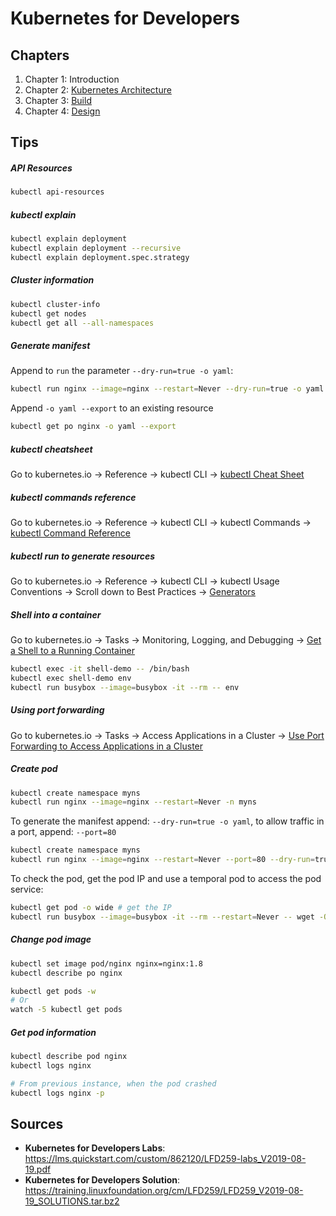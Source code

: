 # Kubernetes for Developers

## Chapters

1. Chapter 1: Introduction
2. Chapter 2: [Kubernetes Architecture](./Las/Ch02)
3. Chapter 3: [Build](./Las/Ch03)
4. Chapter 4: [Design](./Las/Ch04)

## Tips

##### API Resources

```bash
kubectl api-resources
```

##### kubectl explain

```bash
kubectl explain deployment
kubectl explain deployment --recursive
kubectl explain deployment.spec.strategy
```

##### Cluster information

```bash
kubectl cluster-info
kubectl get nodes
kubectl get all --all-namespaces
```

##### Generate manifest

Append to `run` the parameter `--dry-run=true -o yaml`:

```bash
kubectl run nginx --image=nginx --restart=Never --dry-run=true -o yaml
```

Append `-o yaml --export` to an existing resource

```bash
kubectl get po nginx -o yaml --export
```

##### kubectl cheatsheet

Go to kubernetes.io -> Reference -> kubectl CLI -> [kubectl Cheat Sheet](https://kubernetes.io/docs/reference/kubectl/cheatsheet/)

##### kubectl commands reference

Go to kubernetes.io -> Reference -> kubectl CLI -> kubectl Commands -> [kubectl Command Reference](https://kubernetes.io/docs/reference/generated/kubectl/kubectl-commands)

##### kubectl run to generate resources

Go to kubernetes.io -> Reference -> kubectl CLI -> kubectl Usage Conventions -> Scroll down to Best Practices -> [Generators](https://kubernetes.io/docs/reference/kubectl/conventions/#generators)

##### Shell into a container

Go to kubernetes.io -> Tasks -> Monitoring, Logging, and Debugging -> [Get a Shell to a Running Container](https://kubernetes.io/docs/tasks/debug-application-cluster/get-shell-running-container/)

```bash
kubectl exec -it shell-demo -- /bin/bash
kubectl exec shell-demo env
kubectl run busybox --image=busybox -it --rm -- env
```

##### **Using port forwarding**

Go to kubernetes.io -> Tasks -> Access Applications in a Cluster -> [Use Port Forwarding to Access Applications in a Cluster](https://kubernetes.io/docs/tasks/access-application-cluster/port-forward-access-application-cluster/)

##### Create pod

```bash
kubectl create namespace myns
kubectl run nginx --image=nginx --restart=Never -n myns
```

To generate the manifest append: `--dry-run=true -o yaml`, to allow traffic in a port, append: `--port=80`

```bash
kubectl create namespace myns
kubectl run nginx --image=nginx --restart=Never --port=80 --dry-run=true -o yaml -n myns
```

To check the pod, get the pod IP and use a temporal pod to access the pod service:

```bash
kubectl get pod -o wide # get the IP
kubectl run busybox --image=busybox -it --rm --restart=Never -- wget -O- $IP:80
```

##### Change pod image

```bash
kubectl set image pod/nginx nginx=nginx:1.8
kubectl describe po nginx

kubectl get pods -w
# Or
watch -5 kubectl get pods
```

##### Get pod information

```bash
kubectl describe pod nginx
kubectl logs nginx

# From previous instance, when the pod crashed
kubectl logs nginx -p
```

## Sources

- **Kubernetes for Developers Labs**: https://lms.quickstart.com/custom/862120/LFD259-labs_V2019-08-19.pdf
- **Kubernetes for Developers Solution**: https://training.linuxfoundation.org/cm/LFD259/LFD259_V2019-08-19_SOLUTIONS.tar.bz2
